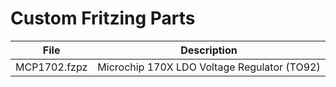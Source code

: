 # Custom Fritzing Parts

File        |Description
------------|-------------------------------------------
MCP1702.fzpz|Microchip 170X LDO Voltage Regulator (TO92)

